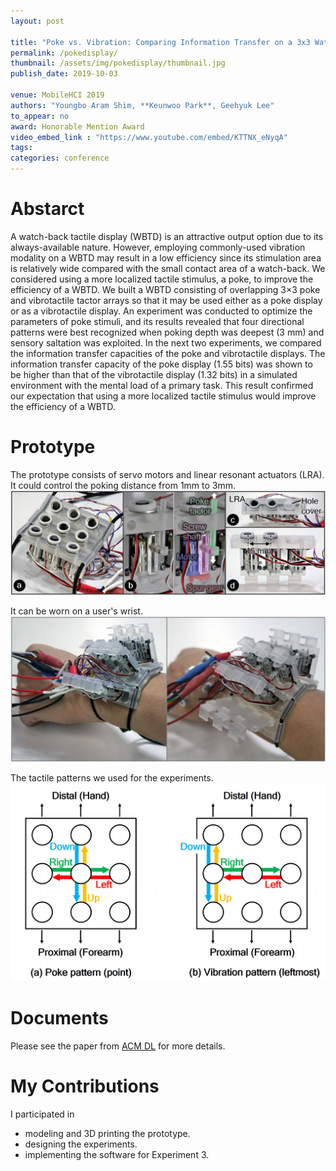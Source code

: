 ```yaml
---
layout: post

title: "Poke vs. Vibration: Comparing Information Transfer on a 3x3 Watch-back Tactile Display"
permalink: /pokedisplay/
thumbnail: /assets/img/pokedisplay/thumbnail.jpg
publish_date: 2019-10-03

venue: MobileHCI 2019
authors: "Youngbo Aram Shim, **Keunwoo Park**, Geehyuk Lee"
to_appear: no
award: Honorable Mention Award
video_embed_link : "https://www.youtube.com/embed/KTTNX_eNyqA"
tags:
categories: conference
---
```

# Abstarct
A watch-back tactile display (WBTD) is an attractive output option due to its always-available nature. However, employing commonly-used vibration modality on a WBTD may result in a low efficiency since its stimulation area is relatively wide compared with the small contact area of a watch-back. We considered using a more localized tactile stimulus, a poke, to improve the efficiency of a WBTD. We built a WBTD consisting of overlapping 3×3 poke and vibrotactile tactor arrays so that it may be used either as a poke display or as a vibrotactile display. An experiment was conducted to optimize the parameters of poke stimuli, and its results revealed that four directional patterns were best recognized when poking depth was deepest (3 mm) and sensory saltation was exploited. In the next two experiments, we compared the information transfer capacities of the poke and vibrotactile displays. The information transfer capacity of the poke display (1.55 bits) was shown to be higher than that of the vibrotactile display (1.32 bits) in a simulated environment with the mental load of a primary task. This result confirmed our expectation that using a more localized tactile stimulus would improve the efficiency of a WBTD.

# Prototype
The prototype consists of servo motors and linear resonant actuators (LRA). It could control the poking distance from 1mm to 3mm.
![hardware1](/assets/img/pokedisplay/hardware1.png)

It can be worn on a user's wrist.
![hardware on wrist](/assets/img/pokedisplay/hardware2.png)

The tactile patterns we used for the experiments.
![hardware on wrist](/assets/img/pokedisplay/pattern.png)

# Documents
Please see the paper from [ACM DL](https://doi.org/10.1145/3338286.3340134) for more details.

# My Contributions

I participated in
- modeling and 3D printing the prototype.
- designing the experiments.
- implementing the software for Experiment 3.
